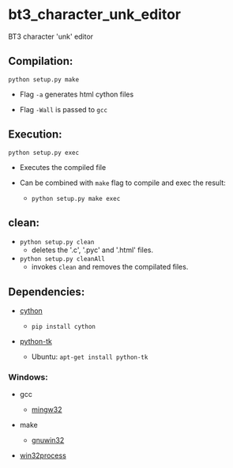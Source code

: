 # bt3_character_unk_editor
BT3 character 'unk' editor

## Compilation:

`python setup.py make`

* Flag `-a` generates html cython files

* Flag `-Wall` is passed to `gcc`


## Execution:

`python setup.py exec`

* Executes the compiled file

* Can be combined with `make` flag to compile and exec  the result:
    * `python setup.py make exec`

## clean:

* `python setup.py clean`
    * deletes the '.c', '.pyc' and '.html' files.
* `python setup.py cleanAll`
    * invokes `clean` and removes the compilated files.

## Dependencies:

* [cython](http://cython.org/#download)
	* `pip install cython`
	
* [python-tk](https://wiki.python.org/moin/TkInter)
    * Ubuntu: `apt-get install python-tk`

### Windows:

* gcc
     * [mingw32](http://www.mingw.org/)

* make
     * [gnuwin32](http://gnuwin32.sourceforge.net/packages/make.htm)
     
* [win32process](http://sourceforge.net/projects/pywin32/files/pywin32/Build%20219/)
